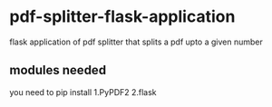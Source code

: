# pdf-splitter-flask-application
flask application of pdf splitter that splits a pdf upto a given number

## modules needed
you need to pip install
1.PyPDF2
2.flask
